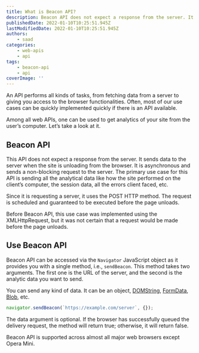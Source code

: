```yaml
---
title: What is Beacon API?
description: Beacon API does not expect a response from the server. It sends data to the server when the site is unloading from the browser. Let's take a deeper look into the Beacon API in this piece.
publishedDate: 2022-01-10T10:25:51.945Z
lastModifiedDate: 2022-01-10T10:25:51.945Z
authors:
    - saad
categories:
    - web-apis
    - api
tags:
    - beacon-api
    - api
coverImage: ''
---
```


<Lead>

An API performs all kinds of tasks, from fetching data from a server to giving you access to the browser functionalities. Often, most of our use cases can be quickly implemented quickly if there is an API available.

</Lead>

Among all web APIs, one can be used to get analytics of your site from the user’s computer. Let’s take a look at it.

## Beacon API

This API does not expect a response from the server. It sends data to the server when the site is unloading from the browser. It is asynchronous and sends a non-blocking request to the server. The primary use case for this API is sending all the analytical data like how the site performed on the client’s computer, the session data, all the errors client faced, etc.

Since it is requesting a server, it uses the POST HTTP method. The request is scheduled and guaranteed to be executed before the page unloads.

Before Beacon API, this use case was implemented using the XMLHttpRequest, but it was not certain that a request would be made before the page unloads.

## Use Beacon API

Beacon API can be accessed via the `Navigator` JavaScript object as it provides you with a single method, i.e., `sendBeacon`. This method takes two arguments. The first one is the URL of the server, and the second is the analytic data you want to send.

You can send any kind of data. It can be an object, [DOMString](https://developer.mozilla.org/en-US/docs/Web/API/DOMString), [FormData](https://developer.mozilla.org/en-US/docs/Web/API/FormData), [Blob](https://developer.mozilla.org/en-US/docs/Web/API/Blob), etc.

```js
navigator.sendBeacon(`https://example.com/server`, {});
```

The data argument is optional. If the browser has successfully queued the delivery request, the method will return true; otherwise, it will return false.

Beacon API is supported across almost all major web browsers except Opera Mini.
